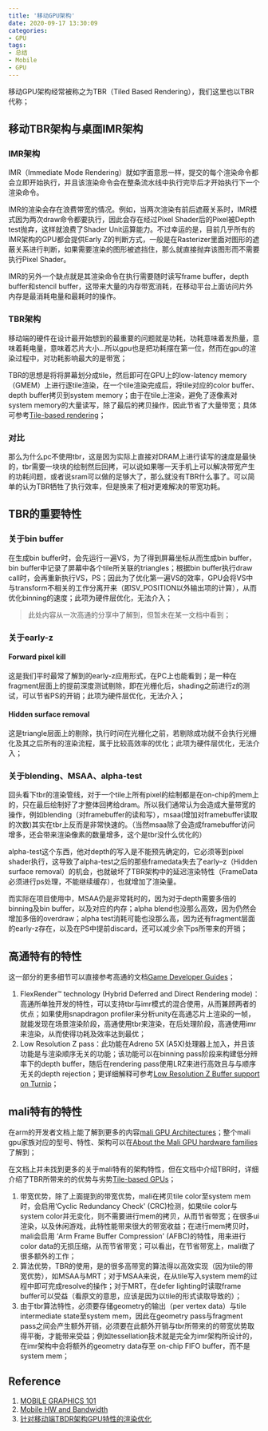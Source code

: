 ```yaml
---
title: '移动GPU架构'
date: 2020-09-17 13:30:09
categories:
- GPU
tags: 
- 总结
- Mobile
- GPU
---
```

移动GPU架构经常被称之为TBR（Tiled Based Rendering），我们这里也以TBR代称；
<!--more-->

## 移动TBR架构与桌面IMR架构

### IMR架构

IMR（Immediate Mode Rendering）就如字面意思一样，提交的每个渲染命令都会立即开始执行，并且该渲染命令会在整条流水线中执行完毕后才开始执行下一个渲染命令。

IMR的渲染会存在浪费带宽的情况。例如，当两次渲染有前后遮蔽关系时，IMR模式因为两次draw命令都要执行，因此会存在经过Pixel Shader后的Pixel被Depth test抛弃，这样就浪费了Shader Unit运算能力。不过幸运的是，目前几乎所有的IMR架构的GPU都会提供Early Z的判断方式，一般是在Rasterizer里面对图形的遮蔽关系进行判断，如果需要渲染的图形被遮挡住，那么就直接抛弃该图形而不需要执行Pixel Shader。

IMR的另外一个缺点就是其渲染命令在执行需要随时读写frame buffer，depth buffer和stencil buffer，这带来大量的内存带宽消耗，在移动平台上面访问片外内存是最消耗电量和最耗时的操作。

### TBR架构

移动端的硬件在设计最开始想到的最重要的问题就是功耗，功耗意味着发热量，意味着耗电量，意味着芯片大小…所以gpu也是把功耗摆在第一位，然而在gpu的渲染过程中，对功耗影响最大的是带宽；

TBR的思想是将将屏幕划分成tile，然后即可在GPU上的low-latency memory（GMEM）上进行逐tile渲染，在一个tile渲染完成后，将tile对应的color buffer、depth buffer拷贝到system memory；由于在tile上渲染，避免了逐像素对system memory的大量读写，除了最后的拷贝操作，因此节省了大量带宽；具体可参考[Tile-based rendering](https://developer.qualcomm.com/sites/default/files/docs/adreno-gpu/developer-guide/gpu/overview.html#tile-based-rendering)；

### 对比

那么为什么pc不使用tbr，这是因为实际上直接对DRAM上进行读写的速度是最快的，tbr需要一块块的绘制然后回拷，可以说如果哪一天手机上可以解决带宽产生的功耗问题，或者说sram可以做的足够大了，那么就没有TBR什么事了。可以简单的认为TBR牺牲了执行效率，但是换来了相对更难解决的带宽功耗。

## TBR的重要特性

### 关于bin buffer

在生成bin buffer时，会先运行一遍VS，为了得到屏幕坐标从而生成bin buffer，bin buffer中记录了屏幕中各个tile所关联的triangles；根据bin buffer执行draw call时，会再重新执行VS，PS；因此为了优化第一遍VS的效率，GPU会将VS中与transform不相关的工作分离开来（即SV_POSITION以外输出项的计算），从而优化binning的速度；此项为硬件层优化，无法介入；

> 此处内容从一次高通的分享中了解到，但暂未在某一文档中看到；

### 关于early-z

#### Forward pixel kill

这是我们平时最常了解到的early-z应用形式，在PC上也能看到；是一种在fragment层面上的提前深度测试剔除，即在光栅化后，shading之前进行z的测试，可以节省PS的开销；此项为硬件层优化，无法介入；

#### Hidden surface removal

这是triangle层面上的剔除，执行时间在光栅化之前，若剔除成功就不会执行光栅化及其之后所有的渲染流程，属于比较高效率的优化；此项为硬件层优化，无法介入；

### 关于blending、MSAA、alpha-test

回头看下tbr的渲染管线，对于一个tile上所有pixel的绘制都是在on-chip的mem上的，只在最后绘制好了才整体回拷给dram。所以我们通常认为会造成大量带宽的操作，例如blending（对framebuffer的读和写），msaa(增加对framebuffer读取的次数)其实在tbr上反而是非常快速的。（当然msaa除了会造成framebuffer访问增多，还会带来渲染像素的数量增多，这个是tbr没什么优化的）

alpha-test这个东西，他对depth的写入是不能预先确定的，它必须等到pixel shader执行，这导致了alpha-test之后的那些framedata失去了early–z（Hidden surface removal）的机会，也就破坏了TBR架构中的延迟渲染特性（FrameData必须进行ps处理，不能继续缓存），也就增加了渲染量。

而实际在项目使用中，MSAA仍是非常耗时的，因为对于depth需要多倍的binning及bin buffer，以及对应的内存；alpha blend也没那么高效，因为仍然会增加多倍的overdraw；alpha test消耗可能也没那么高，因为还有fragment层面的early-z存在，以及在PS中提前discard，还可以减少余下ps所带来的开销；

## 高通特有的特性

这一部分的更多细节可以直接参考高通的文档[Game Developer Guides](https://developer.qualcomm.com/sites/default/files/docs/adreno-gpu/developer-guide/index.html)；

1. FlexRender™ technology (Hybrid Deferred and Direct Rendering mode)：高通所单独开发的特性，可以支持tbr与imr模式的混合使用，从而兼顾两者的优点；如果使用snapdragon profiler来分析unity在高通芯片上渲染的一帧，就能发现在场景渲染阶段，高通使用tbr来渲染，在后处理阶段，高通使用imr来渲染，从而使得功耗及效率达到最优；
2. Low Resolution Z pass：此功能在Adreno 5X (A5X)处理器上加入，并且该功能是与渲染顺序无关的功能；该功能可以在binning pass阶段来构建低分辨率下的depth buffer，随后在rendering pass使用LRZ来进行高效且与与顺序无关的depth rejection；更详细解释可参考[Low Resolution Z Buffer support on Turnip](https://blogs.igalia.com/siglesias/2021/04/19/low-resolution-z-buffer-support-on-turnip/)；

## mali特有的特性

在arm的开发者文档上能了解到更多的内容[mali GPU Architectures](https://developer.arm.com/Architectures#aq=%40navigationhierarchiescategories%3D%3D%22Architecture%20products%22%20AND%20%40navigationhierarchiescontenttype%3D%3D%22Product%20Information%22&numberOfResults=48&f[navigationhierarchiesprocessortype]=GPU%20Architectures)；整个mali gpu家族对应的型号、特性、架构可以在[About the Mali GPU hardware families](https://developer.arm.com/documentation/100587/1-1/The-Mali-GPU-Hardware-Families/About-the-Mali-GPU-hardware-families?lang=en)了解到；

在文档上并未找到更多的关于mali特有的架构特性，但在文档中介绍TBR时，详细介绍了TBR所带来的的优势与劣势[Tile-based GPUs](https://developer.arm.com/documentation/102662/0100?lang=en)；
1. 带宽优势，除了上面提到的带宽优势，mali在拷贝tile color至system mem时，会启用‘Cyclic Redundancy Check' (CRC)检测，如果tile color与system color并无变化，则不需要进行mem的拷贝，从而节省带宽；在很多ui渲染，以及休闲游戏，此特性能带来很大的带宽收益；在进行mem拷贝时，mali会启用 ‘Arm Frame Buffer Compression' (AFBC)的特性，用来进行color data的无损压缩，从而节省带宽；可以看出，在节省带宽上，mali做了很多额外的工作；
2. 算法优势，TBR的使用，是的很多高带宽的算法得以高效实现（因为tile的带宽优势），如MSAA与MRT；对于MSAA来说，在从tile写入system mem的过程中即可完成resolve的操作；对于MRT，在defer lighting时读取frame buffer可以受益（看原文的意思，应该是因为以tile的形式读取导致的）；
3. 由于tbr算法特性，必须要存储geometry的输出（per vertex data）与tile intermediate  state至system mem，因此在geometry pass与fragment pass之间会产生额外开销，必须要在此额外开销与tbr所带来的的带宽优势取得平衡，才能带来受益；例如tessellation技术就是完全为imr架构所设计的，在imr架构中会将额外的geometry data存至 on-chip FIFO buffer，而不是system mem；


## Reference

1. [MOBILE GRAPHICS 101](https://community.arm.com/arm-community-blogs/b/graphics-gaming-and-vr-blog/posts/moving-mobile-graphics)
2. [Mobile HW and Bandwidth](https://community.arm.com/arm-community-blogs/b/graphics-gaming-and-vr-blog/posts/moving-mobile-graphics)
3. [针对移动端TBDR架构GPU特性的渲染优化](https://gameinstitute.qq.com/community/detail/123220)
